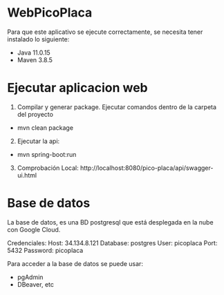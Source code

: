 # WebPicoPlaca

Para que este aplicativo se ejecute correctamente, se necesita tener instalado lo siguiente:

- Java 11.0.15
- Maven 3.8.5

# Ejecutar aplicacion web

1. Compilar y generar package. Ejecutar comandos dentro de la carpeta del proyecto
- mvn clean package

2. Ejecutar la api:
- mvn spring-boot:run

3. Comprobación Local:
http://localhost:8080/pico-placa/api/swagger-ui.html


# Base de datos

La base de datos, es una BD postgresql que está desplegada en la nube con Google Cloud.

Credenciales:
Host: 34.134.8.121
Database: postgres
User: picoplaca
Port: 5432
Password: picoplaca

Para acceder a la base de datos se puede usar:
- pgAdmin
- DBeaver, etc

